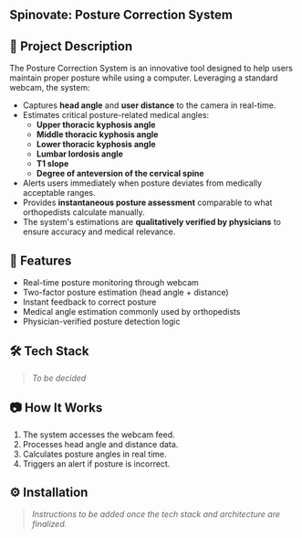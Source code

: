 ## Spinovate: Posture Correction System

## 📌 Project Description

The Posture Correction System is an innovative tool designed to help users maintain proper posture while using a computer. Leveraging a standard webcam, the system:

- Captures **head angle** and **user distance** to the camera in real-time.
- Estimates critical posture-related medical angles:
  - **Upper thoracic kyphosis angle**
  - **Middle thoracic kyphosis angle**
  - **Lower thoracic kyphosis angle**
  - **Lumbar lordosis angle**
  - **T1 slope**
  - **Degree of anteversion of the cervical spine**
- Alerts users immediately when posture deviates from medically acceptable ranges.
- Provides **instantaneous posture assessment** comparable to what orthopedists calculate manually.
- The system's estimations are **qualitatively verified by physicians** to ensure accuracy and medical relevance.

## 🚀 Features

- Real-time posture monitoring through webcam
- Two-factor posture estimation (head angle + distance)
- Instant feedback to correct posture
- Medical angle estimation commonly used by orthopedists
- Physician-verified posture detection logic

## 🛠️ Tech Stack

> *To be decided*

<!-- Example placeholder for future stack info:
- Python (OpenCV, Mediapipe)
- JavaScript (Electron, React)
- TensorFlow / PyTorch for ML models
- Flask / FastAPI backend
- SQLite / Firebase
-->

## 📷 How It Works

1. The system accesses the webcam feed.
2. Processes head angle and distance data.
3. Calculates posture angles in real time.
4. Triggers an alert if posture is incorrect.

## ⚙️ Installation

> *Instructions to be added once the tech stack and architecture are finalized.*

<!-- Example placeholder:
```bash
git clone https://github.com/yourusername/spinovate-posture-correction.git
cd spinovate-posture-correction
pip install -r requirements.txt
python app.py
